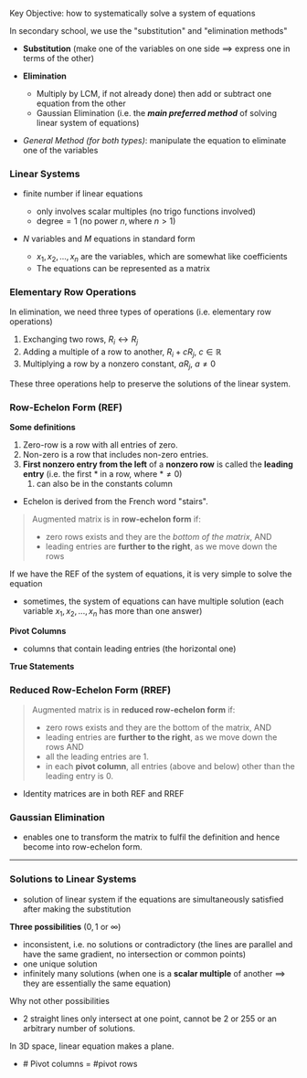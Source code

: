 Key Objective: how to systematically solve a system of equations

In secondary school, we use the "substitution" and "elimination methods"
- **Substitution** (make one of the variables on one side $\implies$ express one in terms of the other)
- **Elimination**
	- Multiply by LCM, if not already done) then add or subtract one equation from the other
	- Gaussian Elimination (i.e. the ***main preferred method*** of solving linear system of equations)

- *General Method (for both types)*: manipulate the equation to eliminate one of the variables
### Linear Systems
- finite number if linear equations
	- only involves scalar multiples (no trigo functions involved)
	- $\text{degree} = 1$ (no power $n, \text{where } n \gt 1$)

- $N$ variables and $M$ equations in standard form
	- $x_1, x_2, ..., x_n$ are the variables, which are somewhat like coefficients
	- The equations can be represented as a matrix
### Elementary Row Operations
In elimination, we need three types of operations (i.e. elementary row operations)
1. Exchanging two rows, $R_i \leftrightarrow R_j$
2. Adding a multiple of a row to another, $R_i + cR_j, \: c \in \mathbb{R}$
3. Multiplying a row by a nonzero constant, $aR_j, \: a \neq 0$

These three operations help to preserve the solutions of the linear system.
### Row-Echelon Form (REF)
**Some definitions**
1. Zero-row is a row with all entries of zero.
2. Non-zero is a row that includes non-zero entries.
3. **First nonzero entry from the left** of a **nonzero row** is called the **leading entry** (i.e. the first $*$ in a row, where $* \neq 0$)
	1. can also be in the constants column

- Echelon is derived from the French word "stairs".

> Augmented matrix is in **row-echelon form** if:
> - zero rows exists and they are the *bottom of the matrix*, AND
> - leading entries are **further to the right**, as we move down the rows

If we have the REF of the system of equations, it is very simple to solve the equation
- sometimes, the system of equations can have multiple solution (each variable $x_1, x_2, ..., x_n$ has more than one answer)

**Pivot Columns**
- columns that contain leading entries (the horizontal one)

**True Statements**
### Reduced Row-Echelon Form (RREF)
> Augmented matrix is in **reduced row-echelon form** if:
> - zero rows exists and they are the bottom of the matrix, AND
> - leading entries are **further to the right**, as we move down the rows AND
> - all the leading entries are $1$.
> - in each **pivot column**, all entries (above and below) other than the leading entry is $0$.

- Identity matrices are in both REF and RREF
### Gaussian Elimination
- enables one to transform the matrix to fulfil the definition and hence become into row-echelon form.

---
### Solutions to Linear Systems
- solution of linear system if the equations are simultaneously satisfied after making the substitution

**Three possibilities** ($0, 1 \text{ or } \infty$)
- inconsistent, i.e. no solutions or contradictory (the lines are parallel and have the same gradient, no intersection or common points)
- one unique solution
- infinitely many solutions (when one is a **scalar multiple** of another $\implies$ they are essentially the same equation)

Why not other possibilities
- 2 straight lines only intersect at one point, cannot be 2 or 255 or an arbitrary number of solutions.

In 3D space, linear equation makes a plane.
- \# Pivot columns = \#pivot rows
